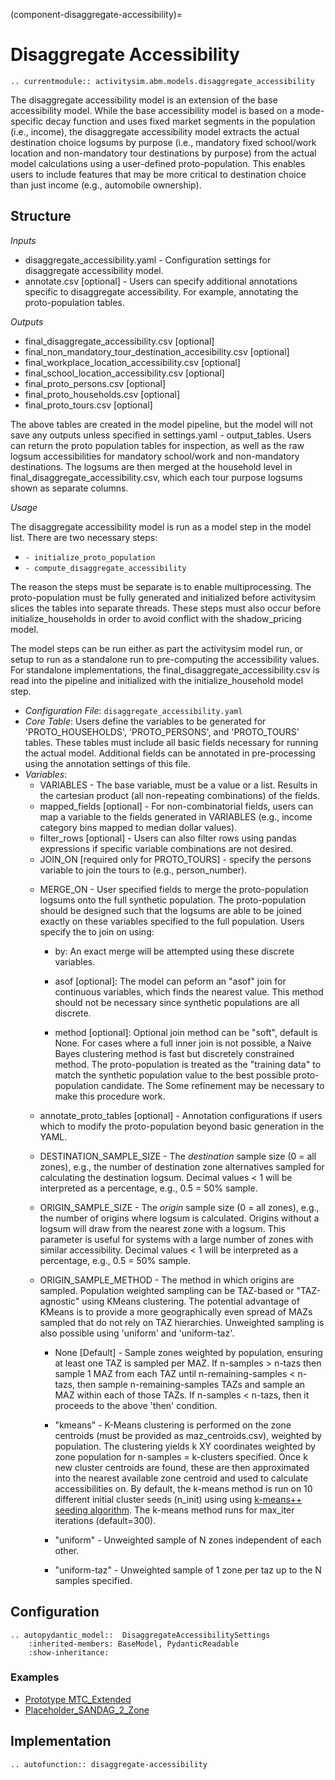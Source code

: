(component-disaggregate-accessibility)=
# Disaggregate Accessibility

```{eval-rst}
.. currentmodule:: activitysim.abm.models.disaggregate_accessibility
```

The disaggregate accessibility model is an extension of the base accessibility model.
While the base accessibility model is based on a mode-specific decay function and uses fixed market
segments in the population (i.e., income), the disaggregate accessibility model extracts the actual
destination choice logsums by purpose (i.e., mandatory fixed school/work location and non-mandatory
tour destinations by purpose) from the actual model calculations using a user-defined proto-population.
This enables users to include features that may be more critical to destination
choice than just income (e.g., automobile ownership).

## Structure

*Inputs*
  * disaggregate_accessibility.yaml - Configuration settings for disaggregate accessibility model.
  * annotate.csv [optional] - Users can specify additional annotations specific to disaggregate accessibility. For example, annotating the proto-population tables.

*Outputs*
  * final_disaggregate_accessibility.csv [optional]
  * final_non_mandatory_tour_destination_accesibility.csv [optional]
  * final_workplace_location_accessibility.csv [optional]
  * final_school_location_accessibility.csv [optional]
  * final_proto_persons.csv [optional]
  * final_proto_households.csv [optional]
  * final_proto_tours.csv [optional]

The above tables are created in the model pipeline, but the model will not save
any outputs unless specified in settings.yaml - output_tables. Users can return
the proto population tables for inspection, as well as the raw logsum accessibilities
for mandatory school/work and non-mandatory destinations. The logsums are then merged
at the household level in final_disaggregate_accessibility.csv, which each tour purpose
logsums shown as separate columns.

*Usage*

The disaggregate accessibility model is run as a model step in the model list.
There are two necessary steps:

* ``- initialize_proto_population`` 
* ``- compute_disaggregate_accessibility``

The reason the steps must be separate is to enable multiprocessing.
The proto-population must be fully generated and initialized before activitysim
slices the tables into separate threads. These steps must also occur before
initialize_households in order to avoid conflict with the shadow_pricing model.


The model steps can be run either as part the activitysim model run, or setup
to run as a standalone run to pre-computing the accessibility values.
For standalone implementations, the final_disaggregate_accessibility.csv is read
into the pipeline and initialized with the initialize_household model step.



- *Configuration File*: `disaggregate_accessibility.yaml`
- *Core Table*:  Users define the variables to be generated for 'PROTO_HOUSEHOLDS', 'PROTO_PERSONS', and 'PROTO_TOURS' tables. These tables must include all basic fields necessary for running the actual model. Additional fields can be annotated in pre-processing using the annotation settings of this file.
- *Variables*:  
    - VARIABLES - The base variable, must be a value or a list. Results in the cartesian product (all non-repeating combinations) of the fields.
    - mapped_fields [optional] - For non-combinatorial fields, users can map a variable to the fields generated in VARIABLES (e.g., income category bins mapped to median dollar values).
    - filter_rows [optional] - Users can also filter rows using pandas expressions if specific variable combinations are not desired.
    - JOIN_ON [required only for PROTO_TOURS] - specify the persons variable to join the tours to (e.g., person_number).
  * MERGE_ON - User specified fields to merge the proto-population logsums onto the full synthetic population. The proto-population should be designed such that the logsums are able to be joined exactly on these variables specified to the full population. Users specify the to join on using:

    - by: An exact merge will be attempted using these discrete variables.
    - asof [optional]: The model can peform an "asof" join for continuous variables, which finds the nearest value. This method should not be necessary since synthetic populations are all discrete.

    - method [optional]: Optional join method can be "soft", default is None. For cases where a full inner join is not possible, a Naive Bayes clustering method is fast but discretely constrained method. The proto-population is treated as the "training data" to match the synthetic population value to the best possible proto-population candidate. The Some refinement may be necessary to make this procedure work.

  * annotate_proto_tables [optional] - Annotation configurations if users which to modify the proto-population beyond basic generation in the YAML.
  * DESTINATION_SAMPLE_SIZE - The *destination* sample size (0 = all zones), e.g., the number of destination zone alternatives sampled for calculating the destination logsum. Decimal values < 1 will be interpreted as a percentage, e.g., 0.5 = 50% sample.
  * ORIGIN_SAMPLE_SIZE - The *origin* sample size (0 = all zones), e.g., the number of origins where logsum is calculated. Origins without a logsum will draw from the nearest zone with a logsum. This parameter is useful for systems with a large number of zones with similar accessibility. Decimal values < 1 will be interpreted as a percentage, e.g., 0.5 = 50% sample.
  * ORIGIN_SAMPLE_METHOD - The method in which origins are sampled. Population weighted sampling can be TAZ-based or "TAZ-agnostic" using KMeans clustering. The potential advantage of KMeans is to provide a more geographically even spread of MAZs sampled that do not rely on TAZ hierarchies. Unweighted sampling is also possible using 'uniform' and 'uniform-taz'.

    - None [Default] - Sample zones weighted by population, ensuring at least one TAZ is sampled per MAZ. If n-samples > n-tazs then sample 1 MAZ from each TAZ until n-remaining-samples < n-tazs, then sample n-remaining-samples TAZs and sample an MAZ within each of those TAZs. If n-samples < n-tazs, then it proceeds to the above 'then' condition.

    - "kmeans" - K-Means clustering is performed on the zone centroids (must be provided as maz_centroids.csv), weighted by population. The clustering yields k XY coordinates weighted by zone population for n-samples = k-clusters specified. Once k new cluster centroids are found, these are then approximated into the nearest available zone centroid and used to calculate accessibilities on. By default, the k-means method is run on 10 different initial cluster seeds (n_init) using using [k-means++ seeding algorithm](https://en.wikipedia.org/wiki/K-means%2B%2B). The k-means method runs for max_iter iterations (default=300).

    - "uniform" - Unweighted sample of N zones independent of each other.

    - "uniform-taz" - Unweighted sample of 1 zone per taz up to the N samples specified. 





## Configuration

```{eval-rst}
.. autopydantic_model::  DisaggregateAccessibilitySettings
    :inherited-members: BaseModel, PydanticReadable
    :show-inheritance:
```

### Examples

- [Prototype MTC_Extended](https://github.com/ActivitySim/activitysim/blob/main/activitysim/examples/prototype_mtc_extended/configs/disaggregate_accessibility.yaml)
- [Placeholder_SANDAG_2_Zone](https://github.com/ActivitySim/activitysim/blob/main/activitysim/examples/placeholder_sandag/test/configs_2_zone/disaggregate_accessibility.yaml)

## Implementation

```{eval-rst}
.. autofunction:: disaggregate-accessibility
```
